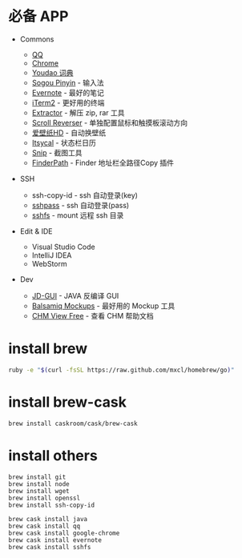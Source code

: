 # 必备 APP

* Commons
  * [QQ](https://itunes.apple.com/cn/app/qq/id451108668?l=en&mt=12)
  * [Chrome](http://chrome.google.com/)
  * [Youdao 词典](https://itunes.apple.com/cn/app/you-dao-ci-dian/id491854842?l=en&mt=12)
  * [Sogou Pinyin](http://pinyin.sogou.com/mac/) - 输入法
  * [Evernote](https://itunes.apple.com/cn/app/evernote/id406056744?l=en&mt=12) - 最好的笔记
  * [iTerm2](http://www.iterm2.com/) - 更好用的终端
  * [Extractor](https://itunes.apple.com/cn/app/extractor-unarchive-rar-zip/id971826370?l=en&mt=12) - 解压 zip, rar 工具
  * [Scroll Reverser](https://github.com/pilotmoon/Scroll-Reverser) - 单独配置鼠标和触摸板滚动方向
  * [爱壁纸HD](https://itunes.apple.com/cn/app/ai-bi-zhihd/id566809953?l=en&mt=12) - 自动换壁纸
  * [Itsycal](https://github.com/sfsam/itsycal) - 状态栏日历
  * [Snip](https://itunes.apple.com/cn/app/snip/id512505421?l=en&mt=12) - 截图工具
  * [FinderPath](https://bahoom.com/finderpath/) - Finder 地址栏全路径Copy 插件
  
* SSH
  * ssh-copy-id - ssh 自动登录(key)
  * [sshpass](https://sourceforge.net/projects/sshpass/) - ssh 自动登录(pass)
  * [sshfs](https://github.com/libfuse/sshfs) - mount 远程 ssh 目录

* Edit & IDE
  * Visual Studio Code
  * IntelliJ IDEA
  * WebStorm

* Dev
  * [JD-GUI](https://github.com/java-decompiler/jd-gui) - JAVA 反编译 GUI
  * [Balsamiq Mockups](http://www.balsamiq.com/) - 最好用的 Mockup 工具
  * [CHM View Free](https://itunes.apple.com/cn/app/chm-viewer-free/id650683226?l=en&mt=12) - 查看 CHM 帮助文档


install brew
======================

```bash
ruby -e "$(curl -fsSL https://raw.github.com/mxcl/homebrew/go)"
```

install brew-cask
======================

```bash
brew install caskroom/cask/brew-cask
```

install others
=====================


```
brew install git
brew install node
brew install wget
brew install openssl
brew install ssh-copy-id

brew cask install java
brew cask install qq
brew cask install google-chrome
brew cask install evernote
brew cask install sshfs
```
